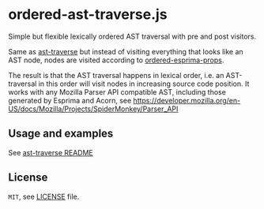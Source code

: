 # ordered-ast-traverse.js
Simple but flexible lexically ordered AST traversal with pre and post visitors.

Same as [ast-traverse](https://github.com/olov/ast-traverse) but instead of
visiting everything that looks like an AST node, nodes are visited according to
[ordered-esprima-props](https://github.com/olov/ordered-esprima-props/blob/master/ordered-esprima-props.js).

The result is that the AST traversal happens in lexical order, i.e. an
AST-traversal in this order will visit nodes in increasing source code
position. It works with any Mozilla Parser API compatible AST, including those
generated by Esprima and Acorn, see
https://developer.mozilla.org/en-US/docs/Mozilla/Projects/SpiderMonkey/Parser_API

## Usage and examples
See [ast-traverse README](https://github.com/olov/ast-traverse/blob/master/README.md)

## License
`MIT`, see [LICENSE](LICENSE) file.
